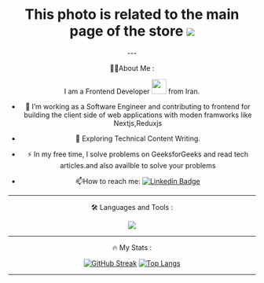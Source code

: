 <div id="header" align="center">
    <h1>
  This photo is related to the main page of the store
  <img src="img/readmeimg.png"/>
</h1>
---

:man_technologist:About Me :

I am a Frontend Developer  <img src="https://media.giphy.com/media/WUlplcMpOCEmTGBtBW/giphy.gif" width="30"> from Iran.
- :telescope: I’m working as a Software Engineer and contributing to frontend  for building the client side of web applications with moden framworks like Nextjs,Reduxjs

- :seedling: Exploring Technical Content Writing.

- :zap: In my free time, I solve problems on GeeksforGeeks and read tech articles.and also availble to solve your problems

- :mailbox:How to reach me: [![Linkedin Badge](https://img.shields.io/badge/-kakbar-blue?style=flat&logo=Linkedin&logoColor=white)](your-linkedin-url)

---

:hammer_and_wrench: Languages and Tools :

<p align="center">
  <a href="https://skillicons.dev">
    <img src="https://skillicons.dev/icons?i=html,css,js" />
  </a>
</p>

---

:fire: My Stats :

[![GitHub Streak](http://github-readme-streak-stats.herokuapp.com?user=amirkeramat&theme=neon)](https://git.io/streak-stats)
[![Top Langs](https://github-readme-stats.vercel.app/api/top-langs/?username=amirkeramat)](https://github.com/anuraghazra/github-readme-stats)

---

